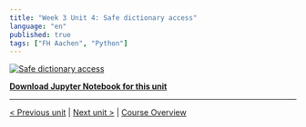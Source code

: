 ```yaml
---
title: "Week 3 Unit 4: Safe dictionary access"
language: "en"
published: true
tags: ["FH Aachen", "Python"]
---
```


[![Safe dictionary access](https://img.youtube.com/vi/-TQmDEf9R8Y/hqdefault.jpg)](https://youtu.be/-TQmDEf9R8Y)

[**Download Jupyter Notebook for this unit**](files/Week_3_Unit_4_safedict_notebook.ipynb)

---

[< Previous unit](/teaching/python-mooc/week3_unit3_selftest) | [Next unit >](/teaching/python-mooc/week3_unit4_selftest) |
[Course Overview](/teaching/python-mooc)